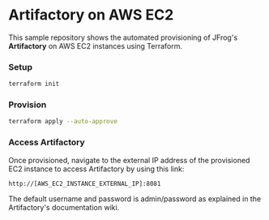 # Artifactory on AWS EC2

This sample repository shows the automated provisioning of JFrog's __Artifactory__ on AWS EC2 instances using Terraform.


### Setup

```bash
terraform init
```

### Provision

```bash
terraform apply --auto-approve
```

### Access Artifactory

Once provisioned, navigate to the external IP address of the provisioned EC2 instance to access Artifactory by using this link:

```
http://[AWS_EC2_INSTANCE_EXTERNAL_IP]:8081
```

The default username and password is admin/password as explained in the Artifactory's documentation wiki.
